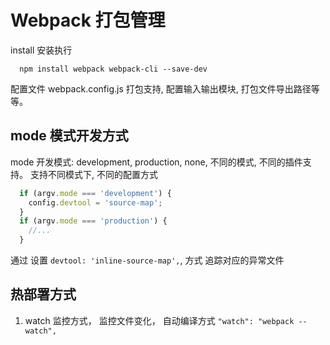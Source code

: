 # Webpack 打包管理

install 安装执行
```
  npm install webpack webpack-cli --save-dev
```

配置文件 webpack.config.js 打包支持, 配置输入输出模块, 打包文件导出路径等等。

## mode 模式开发方式
mode 开发模式: development, production, none, 不同的模式, 不同的插件支持。
支持不同模式下, 不同的配置方式
```javascript
  if (argv.mode === 'development') {
    config.devtool = 'source-map';
  }
  if (argv.mode === 'production') {
    //...
  }
```
通过 设置 ``` devtool: 'inline-source-map', ```, 方式 追踪对应的异常文件

## 热部署方式
  1. watch 监控方式， 监控文件变化， 自动编译方式 ``` "watch": "webpack --watch", ```
